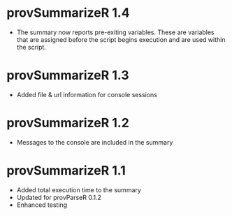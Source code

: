 # provSummarizeR 1.4

* The summary now reports pre-exiting variables.  These are variables that
  are assigned before the script begins execution and are used within the script.
  
# provSummarizeR 1.3

* Added file & url information for console sessions

# provSummarizeR 1.2

* Messages to the console are included in the summary

# provSummarizeR 1.1

* Added total execution time to the summary
* Updated for provParseR 0.1.2
* Enhanced testing
